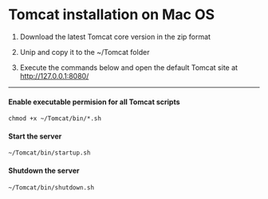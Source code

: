 # Tomcat installation on Mac OS

1. Download the latest Tomcat core version in the zip format

2. Unip and copy it to the ~/Tomcat folder

3. Execute the commands below and open the default Tomcat site at http://127.0.0.1:8080/

---

#### Enable executable permision for all Tomcat scripts

``` console
chmod +x ~/Tomcat/bin/*.sh
```

#### Start the server

``` console
~/Tomcat/bin/startup.sh
```

#### Shutdown the server

``` console
~/Tomcat/bin/shutdown.sh
```
